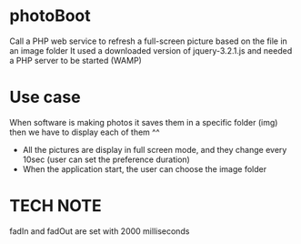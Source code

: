 # photoBoot
Call a PHP web service to refresh a full-screen picture based on the file in an image folder
It used a downloaded version of jquery-3.2.1.js and needed a PHP server to be started (WAMP)

# Use case
When software is making photos it saves them in a specific folder (img) then we have to display each of them ^^
- All the pictures are display in full screen mode, and they change every 10sec (user can set the preference duration)
- When the application start, the user can choose the image folder

# TECH NOTE
fadIn and fadOut are set with 2000 milliseconds
